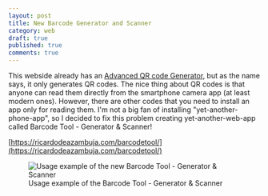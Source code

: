 ```yaml
---
layout: post
title: New Barcode Generator and Scanner
category: web
draft: true
published: true
comments: true
---
```


This webside already has an [Advanced QR code Generator](https://ricardodeazambuja.com/qrcodegenerator/), but as the name says, it only generates QR codes. The nice thing about QR codes is that anyone can read them directly from the smartphone camera app (at least modern ones). However, there are other codes that you need to install an app only for reading them. I'm not a big fan of installing "yet-another-phone-app", so I decided to fix this problem creating yet-another-web-app called Barcode Tool - Generator & Scanner!
<!--more-->
[https://ricardodeazambuja.com/barcodetool/](https://ricardodeazambuja.com/barcodetool/)

<figure>
  <img src="{{ site.url }}/public/images/barcodetool.png?style=centerme" alt="Usage example of the new Barcode Tool - Generator & Scanner">
  <figcaption>Usage example of the Barcode Tool - Generator & Scanner</figcaption>
</figure>